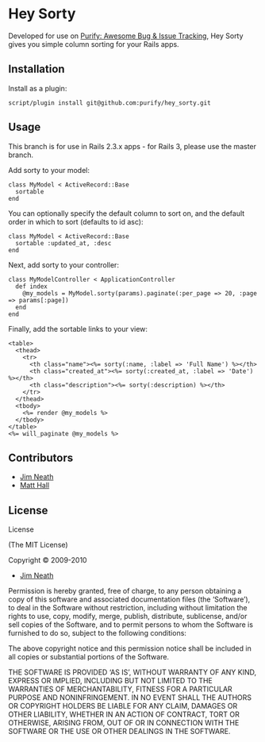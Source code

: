 # Hey Sorty

Developed for use on [Purify: Awesome Bug & Issue Tracking][1], Hey Sorty gives you simple column sorting for your Rails apps.

## Installation

Install as a plugin:

    script/plugin install git@github.com:purify/hey_sorty.git

## Usage

This branch is for use in Rails 2.3.x apps - for Rails 3, please use the master branch.

Add sorty to your model:

    class MyModel < ActiveRecord::Base
      sortable
    end

You can optionally specify the default column to sort on, and the default order in which to sort (defaults to id asc):

    class MyModel < ActiveRecord::Base
      sortable :updated_at, :desc
    end

Next, add sorty to your controller:

    class MyModelController < ApplicationController
      def index
        @my_models = MyModel.sorty(params).paginate(:per_page => 20, :page => params[:page])
      end
    end

Finally, add the sortable links to your view:

    <table>
      <thead>
        <tr>
          <th class="name"><%= sorty(:name, :label => 'Full Name') %></th>
          <th class="created_at"><%= sorty(:created_at, :label => 'Date') %></th>
          <th class="description"><%= sorty(:description) %></th>
        </tr>
      </thead>
      <tbody>
        <%= render @my_models %>
      </tbody>
    </table>
    <%= will_paginate @my_models %>


## Contributors

* [Jim Neath][2]
* [Matt Hall][3]

## License

License

(The MIT License)

Copyright &copy; 2009-2010

* [Jim Neath][2]

Permission is hereby granted, free of charge, to any person obtaining a copy of this software and associated documentation files (the ‘Software’), to deal in the Software without restriction, including without limitation the rights to use, copy, modify, merge, publish, distribute, sublicense, and/or sell copies of the Software, and to permit persons to whom the Software is furnished to do so, subject to the following conditions:

The above copyright notice and this permission notice shall be included in all copies or substantial portions of the Software.

THE SOFTWARE IS PROVIDED ‘AS IS’, WITHOUT WARRANTY OF ANY KIND, EXPRESS OR IMPLIED, INCLUDING BUT NOT LIMITED TO THE WARRANTIES OF MERCHANTABILITY, FITNESS FOR A PARTICULAR PURPOSE AND NONINFRINGEMENT. IN NO EVENT SHALL THE AUTHORS OR COPYRIGHT HOLDERS BE LIABLE FOR ANY CLAIM, DAMAGES OR OTHER LIABILITY, WHETHER IN AN ACTION OF CONTRACT, TORT OR OTHERWISE, ARISING FROM, OUT OF OR IN CONNECTION WITH THE SOFTWARE OR THE USE OR OTHER DEALINGS IN THE SOFTWARE.


[1]:http://purifyapp.com
[2]:http://jimneath.org
[3]:http://codebeef.com